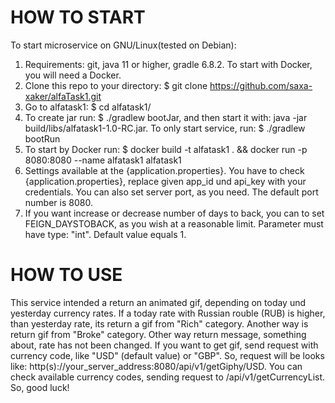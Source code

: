 # HOW TO START
 To start microservice on GNU/Linux(tested on Debian):
1. Requirements: git, java 11 or higher, gradle 6.8.2. To start with Docker, you will need a Docker.
2. Clone this repo to your directory: $ git clone https://github.com/saxa-xaker/alfaTask1.git
3. Go to alfatask1: $ cd alfatask1/
4. To create jar run: $ ./gradlew bootJar, and then start it with: java -jar build/libs/alfatask1-1.0-RC.jar.
      To only start service, run: $ ./gradlew bootRun
5. To start by Docker run: $ docker build -t alfatask1 . && docker run -p 8080:8080 --name alfatask1 alfatask1
6. Settings available at the {application.properties}. You have to check {application.properties}, replace
   given app_id und api_key with your credentials. You can also set server port, as you need.
   The default port number is 8080.
7. If you want increase or decrease number of days to back, you can to set FEIGN_DAYSTOBACK,
   as you wish at a reasonable limit.
   Parameter must have type: "int". Default value equals 1.
# HOW TO USE
This service intended a return an animated gif, depending on today und yesterday currency rates.
If a today rate with Russian rouble (RUB) is higher, than yesterday rate, its return a gif from "Rich" category.
Another way is return gif from "Broke" category.
Other way return message, something about, rate has not been changed.
If you want to get gif, send request with currency code, like "USD" (default value) or "GBP".
So, request will be looks like: http(s)://your_server_address:8080/api/v1/getGiphy/USD.
You can check available currency codes, sending request to /api/v1/getCurrencyList.
So, good luck!
